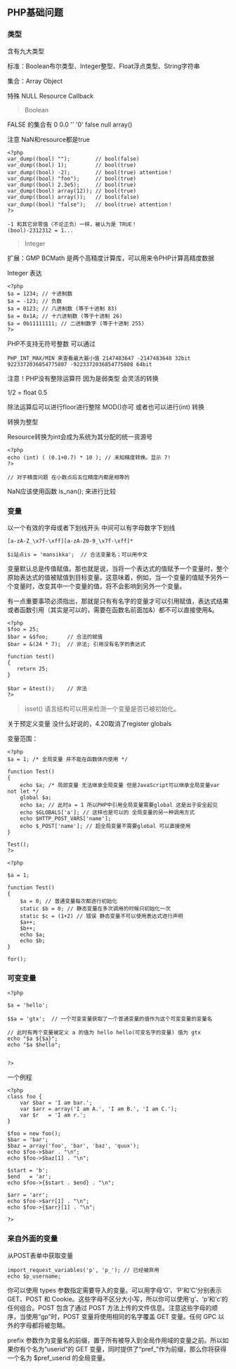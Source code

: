 ## PHP基础问题

### 类型

含有九大类型

标准：Boolean布尔类型、Integer整型、Float浮点类型、String字符串

集合：Array Object

特殊 NULL Resource Callback

>Boolean

FALSE 的集合有 0 0.0 '' '0' false null array() 

注意 NaN和resource都是true
```
<?php
var_dump((bool) "");        // bool(false) 
var_dump((bool) 1);         // bool(true)
var_dump((bool) -2);        // bool(true) attention！
var_dump((bool) "foo");     // bool(true)
var_dump((bool) 2.3e5);     // bool(true)
var_dump((bool) array(12)); // bool(true)
var_dump((bool) array());   // bool(false)
var_dump((bool) "false");   // bool(true) attention！
?>
```

```
-1 和其它非零值（不论正负）一样，被认为是 TRUE！
(bool)-2312312 = 1...
```
>Integer

扩展：GMP BCMath 是两个高精度计算库，可以用来令PHP计算高精度数据

Integer 表达

```
<?php
$a = 1234; // 十进制数
$a = -123; // 负数
$a = 0123; // 八进制数 (等于十进制 83)
$a = 0x1A; // 十六进制数 (等于十进制 26)
$a = 0b11111111; // 二进制数字 (等于十进制 255)
?>
```

PHP不支持无符号整数 可以通过
```
PHP_INT_MAX/MIN 来查看最大最小值 2147483647 -2147483648 32bit
9223372036854775807 -9223372036854775808 64bit
```

注意！PHP没有整除运算符 因为是弱类型 会灵活的转换

1/2 = float 0.5

除法运算后可以进行floor进行整除 MOD()亦可 或者也可以进行(int) 转换

转换为整型

Resource转换为int会成为系统为其分配的统一资源号

```
<?php
echo (int) ( (0.1+0.7) * 10 ); // 未知精度转换。显示 7!
?>

// 对于精度问题 在小数点后五位精度内都是相等的
```

NaN应该使用函数 is_nan(); 来进行比较

### 变量

以一个有效的字母或者下划线开头 中间可以有字母数字下划线

```
[a-zA-Z_\x7f-\xff][a-zA-Z0-9_\x7f-\xff]*

$i站点is = 'mansikka';  // 合法变量名；可以用中文
```

变量默认总是传值赋值。那也就是说，当将一个表达式的值赋予一个变量时，整个原始表达式的值被赋值到目标变量。这意味着，例如，当一个变量的值赋予另外一个变量时，改变其中一个变量的值，将不会影响到另外一个变量。

有一点重要事项必须指出，那就是只有有名字的变量才可以引用赋值，表达式结果 或者函数引用（其实是可以的，需要在函数名前面加&）都不可以直接使用&。

```
<?php
$foo = 25;
$bar = &$foo;      // 合法的赋值
$bar = &(24 * 7);  // 非法; 引用没有名字的表达式

function test()
{
   return 25;
}

$bar = &test();    // 非法
?>
```
> isset() 语言结构可以用来检测一个变量是否已被初始化。

关于预定义变量 没什么好说的，4.20取消了register globals 

变量范围：

```
<?php
$a = 1; /* 全局变量 并不能在函数体内使用 */

function Test()
{
    echo $a; /* 局部变量 无法继承全局变量 但是JavaScript可以继承全局变量var not let */
    global $a;
    echo $a; // 此时a = 1 所以PHP中引用全局变量需要global 这是出于安全起见
    echo $GLOBALS['a']; // 这样也是可以的 全局变量的另一种调用方式
    echo $HTTP_POST_VARS['name'];
    echo $_POST['name']; // 超全局变量不需要global 可以直接使用
}

Test();
?>
```


```
<?php

$a = 1;

function Test()
{
    $a = 0; // 普通变量每次都进行初始化
    static $b = 0; // 静态变量在多次调用的时候只初始化一次
    static $c = (1+2) // 错误 静态变量不可以使用表达式进行声明
    $a++;
    $b++;
    echo $a;
    echo $b;
}

for();

```

### 可变变量

```
<?php

$a = 'hello';

$$a = 'gtx';  // 一个可变变量获取了一个普通变量的值作为这个可变变量的变量名

// 此时有两个变量被定义 a 的值为 hello hello(可变名字的变量) 值为 gtx
echo "$a ${$a}";
echo "$a $hello";


?>
```


一个例程

```
<?php
class foo {
    var $bar = 'I am bar.';
    var $arr = array('I am A.', 'I am B.', 'I am C.');
    var $r   = 'I am r.';
}

$foo = new foo();
$bar = 'bar';
$baz = array('foo', 'bar', 'baz', 'quux');
echo $foo->$bar . "\n";
echo $foo->$baz[1] . "\n";

$start = 'b';
$end   = 'ar';
echo $foo->{$start . $end} . "\n";

$arr = 'arr';
echo $foo->$arr[1] . "\n";
echo $foo->{$arr}[1] . "\n";

?>
```



### 来自外面的变量

从POST表单中获取变量

```
import_request_variables('p', 'p_'); // 已经被弃用
echo $p_username;
```

你可以使用 types 参数指定需要导入的变量。可以用字母‘G’、‘P’和‘C’分别表示 GET、POST 和 Cookie。这些字母不区分大小写，所以你可以使用‘g’、‘p’和‘c’的任何组合。POST 包含了通过 POST 方法上传的文件信息。注意这些字母的顺序，当使用“gp”时，POST 变量将使用相同的名字覆盖 GET 变量。任何 GPC 以外的字母都将被忽略。

prefix 参数作为变量名的前缀，置于所有被导入到全局作用域的变量之前。所以如果你有个名为“userid”的 GET 变量，同时提供了“pref_”作为前缀，那么你将获得一个名为 $pref_userid 的全局变量。